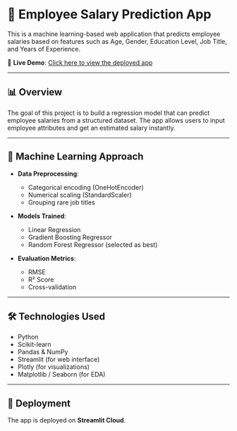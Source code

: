 # 💼 Employee Salary Prediction App

This is a machine learning-based web application that predicts employee salaries based on features such as Age, Gender, Education Level, Job Title, and Years of Experience.

🔗 **Live Demo**: [Click here to view the deployed app](https://predict-your-salary.streamlit.app/)  

---

## 📊 Overview

The goal of this project is to build a regression model that can predict employee salaries from a structured dataset. The app allows users to input employee attributes and get an estimated salary instantly.

---

## 🧠 Machine Learning Approach

- **Data Preprocessing**:
  - Categorical encoding (OneHotEncoder)
  - Numerical scaling (StandardScaler)
  - Grouping rare job titles

- **Models Trained**:
  - Linear Regression
  - Gradient Boosting Regressor
  - Random Forest Regressor (selected as best)

- **Evaluation Metrics**:
  - RMSE
  - R² Score
  - Cross-validation

---

## 🛠️ Technologies Used

- Python
- Scikit-learn
- Pandas & NumPy
- Streamlit (for web interface)
- Plotly (for visualizations)
- Matplotlib / Seaborn (for EDA)

---

## 🚀 Deployment

The app is deployed on **Streamlit Cloud**.  

